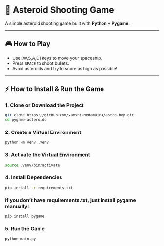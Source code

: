 # 🚀 Asteroid Shooting Game

A simple asteroid shooting game built with **Python + Pygame**.

---

## 🎮 How to Play
- Use [W,S,A,D] keys to move your spaceship.
- Press `SPACE` to shoot bullets.
- Avoid asteroids and try to score as high as possible!

---

## ⚡ How to Install & Run the Game

### 1. Clone or Download the Project
```bash
git clone https://github.com/Vamshi-Medamaina/astro-boy.git
cd pygame-asteroids
```
### 2. Create a Virtual Environment
```python
python -m venv .venv
```
### 3. Activate the Virtual Environment
```bash
source .venv/bin/activate
```

### 4. Install Dependencies
```bash
pip install -r requirements.txt
```
### If you don’t have requirements.txt, just install pygame manually:
```bash
pip install pygame
```

### 5. Run the Game
```python
python main.py
```


